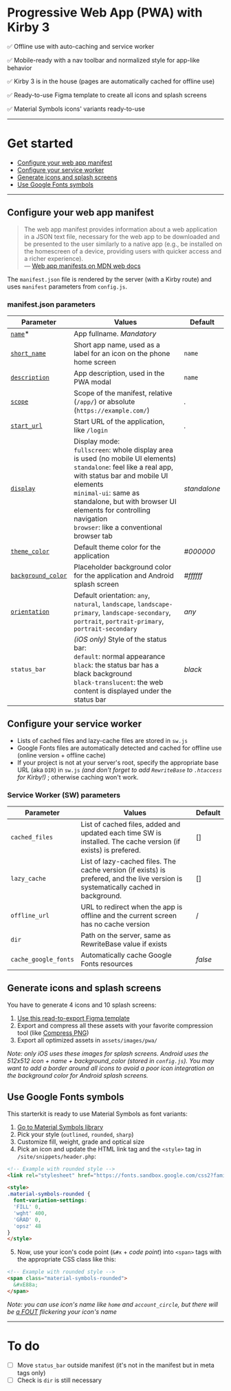 # Progressive Web App (PWA) with Kirby 3

✅ Offline use with auto-caching and service worker

✅ Mobile-ready with a nav toolbar and normalized style for app-like behavior

✅ Kirby 3 is in the house (pages are automatically cached for offline use)

✅ Ready-to-use Figma template to create all icons and splash screens

✅ Material Symbols icons' variants ready-to-use

-----

# Get started
- [Configure your web app manifest](#configure-your-web-app-manifest)
- [Configure your service worker](#configure-your-service-worker)
- [Generate icons and splash screens](#generate-icons-and-splash-screens)
- [Use Google Fonts symbols](#use-google-fonts-symbols)


-----

## Configure your web app manifest

> The web app manifest provides information about a web application in a JSON text file, necessary for the web app to be downloaded and be presented to the user similarly to a native app (e.g., be installed on the homescreen of a device, providing users with quicker access and a richer experience).<br>
— [Web app manifests on MDN web docs](https://developer.mozilla.org/en-US/docs/Web/Manifest)

The `manifest.json` file is rendered by the server (with a Kirby route) and uses `manifest` parameters from `config.js`.

### manifest.json parameters

| Parameter | Values | Default |
| --- | --- | --- |
| [`name`](https://developer.mozilla.org/en-US/docs/Web/Manifest/name)* | App fullname. *Mandatory* |  |
| [`short_name`](https://developer.mozilla.org/en-US/docs/Web/Manifest/short_name) | Short app name, used as a label for an icon on the phone home screen | `name` |
| [`description`](https://developer.mozilla.org/en-US/docs/Web/Manifest/description) | App description, used in the PWA modal | `name` |
| [`scope`](https://developer.mozilla.org/en-US/docs/Web/Manifest/scope) | Scope of the manifest, relative (`/app/`) or absolute (`https://example.com/`) | *.* |
| [`start_url`](https://developer.mozilla.org/en-US/docs/Web/Manifest/start_url) | Start URL of the application, like `/login` | *.* |
| [`display`](https://developer.mozilla.org/en-US/docs/Web/Manifest/display) | Display mode:<br>`fullscreen`: whole display area is used (no mobile UI elements)<br>`standalone`: feel like a real app, with status bar and mobile UI elements<br>`minimal-ui`: same as standalone, but with browser UI elements for controlling navigation<br>`browser`: like a conventional browser tab | *standalone* |
| [`theme_color`](https://developer.mozilla.org/en-US/docs/Web/Manifest/theme_color) | Default theme color for the application | *#000000* |
| [`background_color`](https://developer.mozilla.org/en-US/docs/Web/Manifest/background_color) | Placeholder background color for the application and Android splash screen | *#ffffff* |
| [`orientation`](https://developer.mozilla.org/en-US/docs/Web/Manifest/orientation) | Default orientation: `any`, `natural`, `landscape`, `landscape-primary`, `landscape-secondary`, `portrait`, `portrait-primary`, `portrait-secondary` | *any* |
| `status_bar` | *(iOS only)* Style of the status bar:<br>`default`: normal appearance<br>`black`: the status bar has a black background<br>`black-translucent`: the web content is displayed under the status bar | *black* |



## Configure your service worker
- Lists of cached files and lazy-cache files are stored in `sw.js`
- Google Fonts files are automatically detected and cached for offline use (online version + offline cache)
- If your project is not at your server's root, specify the appropriate base URL (aka `DIR`) in `sw.js` *(and don't forget to add `RewriteBase` to `.htaccess` for Kirby!)* ; otherwise caching won't work.

### Service Worker (SW) parameters

| Parameter | Values | Default |
| --- | --- | --- |
| `cached_files` | List of cached files, added and updated each time SW is installed. The cache version (if exists) is prefered. | [] |
| `lazy_cache` | List of lazy-cached files. The cache version (if exists) is prefered, and the live version is systematically cached in background. | [] |
| `offline_url` | URL to redirect when the app is offline and the current screen has no cache version | / |
| `dir` | Path on the server, same as RewriteBase value if exists | |
| `cache_google_fonts` | Automatically cache Google Fonts resources | *false* |



## Generate icons and splash screens

You have to generate 4 icons and 10 splash screens:

1. [Use this read-to-export Figma template](https://www.figma.com/file/HlusyUZh1con2oBd0fSvnN/sk-pwa-kirby?node-id=0%3A1)
2. Export and compress all these assets with your favorite compression tool (like [Compress PNG](https://compresspng.com/fr/))
3. Export all optimized assets in `assets/images/pwa/`

*Note: only iOS uses these images for splash screens. Android uses the 512x512 icon + name + background_color (stored in `config.js`). You may want to add a border around all icons to avoid a poor icon integration on the background color for Android splash screens.*



## Use Google Fonts symbols
This starterkit is ready to use Material Symbols as font variants:

1. [Go to Material Symbols library](https://fonts.google.com/icons?icon.style=Rounded&icon.set=Material+Symbols)
2. Pick your style (`outlined`, `rounded`, `sharp`)
3. Customize fill, weight, grade and optical size
4. Pick an icon and update the HTML link tag and the `<style>` tag in `/site/snippets/header.php`:

```html
<!-- Example with rounded style -->
<link rel="stylesheet" href="https://fonts.sandbox.google.com/css2?family=Material+Symbols+Rounded:opsz,wght,FILL,GRAD@20..48,100..700,0..1,-50..200" />

<style>
.material-symbols-rounded {
  font-variation-settings:
  'FILL' 0,
  'wght' 400,
  'GRAD' 0,
  'opsz' 48
}
</style>
```
5. Now, use your icon's code point (`&#x` + *code point*) into `<span>` tags with the appropriate CSS class like this:
```html
<!-- Example with rounded style -->
<span class="material-symbols-rounded">
  &#xE88a;
</span>
```
*Note: you can use icon's name like `home` and `account_circle`, but there will be [a FOUT](https://css-tricks.com/fout-foit-foft/) flickering your icon's name*


-----


# To do

- [ ] Move `status_bar` outside manifest (it's not in the manifest but in meta tags only)
- [ ] Check is `dir` is still necessary
